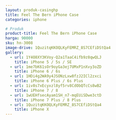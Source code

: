 ```yaml
---
layout: produk-casinghp
title: Feel The Bern iPhone Case
categories: iphone

# Produk
product-title: Feel The Bern iPhone Case
harga: 90000
sku: hn-3008
image-drive: 1QuzitqKKOQLKyFEMRZ_8S7CEfiDStQa4
gallery:
  - url: 1Y4O8XY3KVoy-Q2a1TaaC4ifb9z8qwQLJ
    title: iPhone 5 / 5s / SE
  - url: 1me7bK61sOr9oyGa3ej7UMxP1nXvy3oZD
    title: iPhone 6 / 6s
  - url: 1HDi4g2WA9y4JSONzLxw8fzJ2ICl2zxci
    title: iPhone 6 Plus / 6s Plus
  - url: 1iv8s7xEcyxzl8yf5rv8CdObQTcCs8wB2
    title: iPhone 7 / 8
  - url: 1wUEHfsecAyam1SH_n7-mqEUiSDwe3ctD
    title: iPhone 7 Plus / 8 Plus
  - url: 1QuzitqKKOQLKyFEMRZ_8S7CEfiDStQa4
    title: iPhone X
---
```

